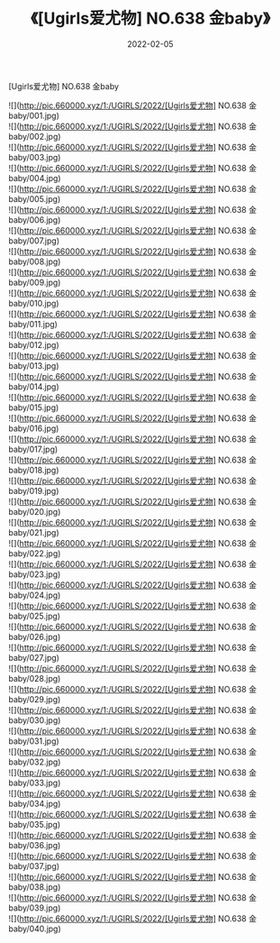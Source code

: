 ﻿---
layout: post
title:  《[Ugirls爱尤物] NO.638 金baby》
date:   2022-02-05
img: http://pic.660000.xyz/1:/UGIRLS/2022/[Ugirls爱尤物] NO.638 金baby/000.jpg
categories: [美女, 清纯, 唯美]
---

[Ugirls爱尤物] NO.638 金baby

 ![](http://pic.660000.xyz/1:/UGIRLS/2022/[Ugirls爱尤物] NO.638 金baby/001.jpg) <br>![](http://pic.660000.xyz/1:/UGIRLS/2022/[Ugirls爱尤物] NO.638 金baby/002.jpg) <br>![](http://pic.660000.xyz/1:/UGIRLS/2022/[Ugirls爱尤物] NO.638 金baby/003.jpg) <br>![](http://pic.660000.xyz/1:/UGIRLS/2022/[Ugirls爱尤物] NO.638 金baby/004.jpg) <br>![](http://pic.660000.xyz/1:/UGIRLS/2022/[Ugirls爱尤物] NO.638 金baby/005.jpg) <br>![](http://pic.660000.xyz/1:/UGIRLS/2022/[Ugirls爱尤物] NO.638 金baby/006.jpg) <br>![](http://pic.660000.xyz/1:/UGIRLS/2022/[Ugirls爱尤物] NO.638 金baby/007.jpg) <br>![](http://pic.660000.xyz/1:/UGIRLS/2022/[Ugirls爱尤物] NO.638 金baby/008.jpg) <br>![](http://pic.660000.xyz/1:/UGIRLS/2022/[Ugirls爱尤物] NO.638 金baby/009.jpg) <br>![](http://pic.660000.xyz/1:/UGIRLS/2022/[Ugirls爱尤物] NO.638 金baby/010.jpg) <br>![](http://pic.660000.xyz/1:/UGIRLS/2022/[Ugirls爱尤物] NO.638 金baby/011.jpg) <br>![](http://pic.660000.xyz/1:/UGIRLS/2022/[Ugirls爱尤物] NO.638 金baby/012.jpg) <br>![](http://pic.660000.xyz/1:/UGIRLS/2022/[Ugirls爱尤物] NO.638 金baby/013.jpg) <br>![](http://pic.660000.xyz/1:/UGIRLS/2022/[Ugirls爱尤物] NO.638 金baby/014.jpg) <br>![](http://pic.660000.xyz/1:/UGIRLS/2022/[Ugirls爱尤物] NO.638 金baby/015.jpg) <br>![](http://pic.660000.xyz/1:/UGIRLS/2022/[Ugirls爱尤物] NO.638 金baby/016.jpg) <br>![](http://pic.660000.xyz/1:/UGIRLS/2022/[Ugirls爱尤物] NO.638 金baby/017.jpg) <br>![](http://pic.660000.xyz/1:/UGIRLS/2022/[Ugirls爱尤物] NO.638 金baby/018.jpg) <br>![](http://pic.660000.xyz/1:/UGIRLS/2022/[Ugirls爱尤物] NO.638 金baby/019.jpg) <br>![](http://pic.660000.xyz/1:/UGIRLS/2022/[Ugirls爱尤物] NO.638 金baby/020.jpg) <br>![](http://pic.660000.xyz/1:/UGIRLS/2022/[Ugirls爱尤物] NO.638 金baby/021.jpg) <br>![](http://pic.660000.xyz/1:/UGIRLS/2022/[Ugirls爱尤物] NO.638 金baby/022.jpg) <br>![](http://pic.660000.xyz/1:/UGIRLS/2022/[Ugirls爱尤物] NO.638 金baby/023.jpg) <br>![](http://pic.660000.xyz/1:/UGIRLS/2022/[Ugirls爱尤物] NO.638 金baby/024.jpg) <br>![](http://pic.660000.xyz/1:/UGIRLS/2022/[Ugirls爱尤物] NO.638 金baby/025.jpg) <br>![](http://pic.660000.xyz/1:/UGIRLS/2022/[Ugirls爱尤物] NO.638 金baby/026.jpg) <br>![](http://pic.660000.xyz/1:/UGIRLS/2022/[Ugirls爱尤物] NO.638 金baby/027.jpg) <br>![](http://pic.660000.xyz/1:/UGIRLS/2022/[Ugirls爱尤物] NO.638 金baby/028.jpg) <br>![](http://pic.660000.xyz/1:/UGIRLS/2022/[Ugirls爱尤物] NO.638 金baby/029.jpg) <br>![](http://pic.660000.xyz/1:/UGIRLS/2022/[Ugirls爱尤物] NO.638 金baby/030.jpg) <br>![](http://pic.660000.xyz/1:/UGIRLS/2022/[Ugirls爱尤物] NO.638 金baby/031.jpg) <br>![](http://pic.660000.xyz/1:/UGIRLS/2022/[Ugirls爱尤物] NO.638 金baby/032.jpg) <br>![](http://pic.660000.xyz/1:/UGIRLS/2022/[Ugirls爱尤物] NO.638 金baby/033.jpg) <br>![](http://pic.660000.xyz/1:/UGIRLS/2022/[Ugirls爱尤物] NO.638 金baby/034.jpg) <br>![](http://pic.660000.xyz/1:/UGIRLS/2022/[Ugirls爱尤物] NO.638 金baby/035.jpg) <br>![](http://pic.660000.xyz/1:/UGIRLS/2022/[Ugirls爱尤物] NO.638 金baby/036.jpg) <br>![](http://pic.660000.xyz/1:/UGIRLS/2022/[Ugirls爱尤物] NO.638 金baby/037.jpg) <br>![](http://pic.660000.xyz/1:/UGIRLS/2022/[Ugirls爱尤物] NO.638 金baby/038.jpg) <br>![](http://pic.660000.xyz/1:/UGIRLS/2022/[Ugirls爱尤物] NO.638 金baby/039.jpg) <br>![](http://pic.660000.xyz/1:/UGIRLS/2022/[Ugirls爱尤物] NO.638 金baby/040.jpg) <br>